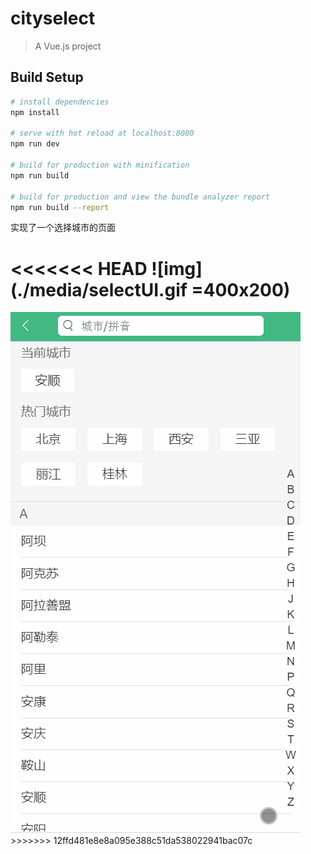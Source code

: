 # cityselect

> A Vue.js project

## Build Setup

``` bash
# install dependencies
npm install

# serve with hot reload at localhost:8080
npm run dev

# build for production with minification
npm run build

# build for production and view the bundle analyzer report
npm run build --report
```

实现了一个选择城市的页面

<<<<<<< HEAD
![img](./media/selectUI.gif =400x200)
=======
<img src="https://github.com/ciciAnne/citySelect/blob/master/media/selectUI.gif"/>
>>>>>>> 12ffd481e8e8a095e388c51da538022941bac07c
